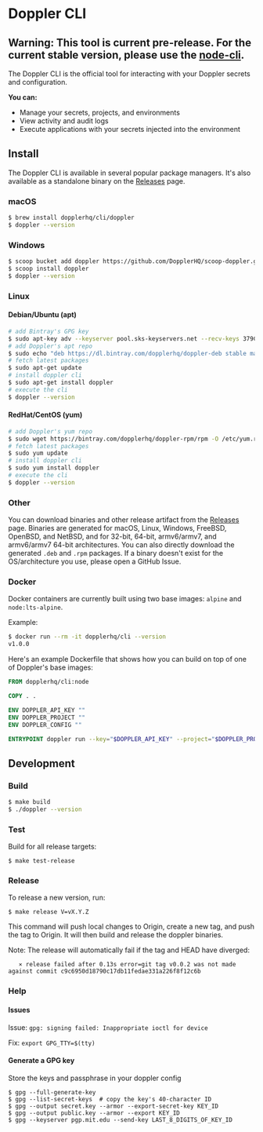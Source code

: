 # Doppler CLI

## Warning: This tool is current pre-release. For the current stable version, please use the [node-cli](https://github.com/DopplerHQ/node-cli).

The Doppler CLI is the official tool for interacting with your Doppler secrets and configuration.

**You can:**

- Manage your secrets, projects, and environments
- View activity and audit logs
- Execute applications with your secrets injected into the environment

## Install

The Doppler CLI is available in several popular package managers. It's also available as a standalone binary on the [Releases](https://github.com/DopplerHQ/cli/releases/latest) page.

### macOS

```sh
$ brew install dopplerhq/cli/doppler
$ doppler --version
```

### Windows

```sh
$ scoop bucket add doppler https://github.com/DopplerHQ/scoop-doppler.git
$ scoop install doppler
$ doppler --version
```

### Linux

#### Debian/Ubuntu (apt)

```sh
# add Bintray's GPG key
$ sudo apt-key adv --keyserver pool.sks-keyservers.net --recv-keys 379CE192D401AB61
# add Doppler's apt repo
$ sudo echo "deb https://dl.bintray.com/dopplerhq/doppler-deb stable main" > /etc/apt/sources.list.d/dopplerhq-doppler-deb.list
# fetch latest packages
$ sudo apt-get update
# install doppler cli
$ sudo apt-get install doppler
# execute the cli
$ doppler --version
```

#### RedHat/CentOS (yum)

```sh
# add Doppler's yum repo
$ sudo wget https://bintray.com/dopplerhq/doppler-rpm/rpm -O /etc/yum.repos.d/bintray-dopplerhq-doppler-rpm.repo
# fetch latest packages
$ sudo yum update
# install doppler cli
$ sudo yum install doppler
# execute the cli
$ doppler --version
```

### Other

You can download binaries and other release artifact from the [Releases](https://github.com/DopplerHQ/cli/releases/latest) page. Binaries are generated for macOS, Linux, Windows, FreeBSD, OpenBSD, and NetBSD, and for 32-bit, 64-bit, armv6/armv7, and armv6/armv7 64-bit architectures. You can also directly download the generated `.deb` and `.rpm` packages. If a binary doesn't exist for the OS/architecture you use, please open a GitHub Issue.

### Docker

Docker containers are currently built using two base images: `alpine` and `node:lts-alpine`.

Example:

```sh
$ docker run --rm -it dopplerhq/cli --version
v1.0.0
```

Here's an example Dockerfile that shows how you can build on top of one of Doppler's base images:

```dockerfile
FROM dopplerhq/cli:node

COPY . .

ENV DOPPLER_API_KEY ""
ENV DOPPLER_PROJECT ""
ENV DOPPLER_CONFIG ""

ENTRYPOINT doppler run --key="$DOPPLER_API_KEY" --project="$DOPPLER_PROJECT" --config="$DOPPLER_CONFIG" -- node index.js
```

## Development

### Build

```sh
$ make build
$ ./doppler --version
```

### Test

Build for all release targets:

```
$ make test-release
```

### Release

To release a new version, run:

```
$ make release V=vX.Y.Z
```

This command will push local changes to Origin, create a new tag, and push the tag to Origin. It will then build and release the doppler binaries.

Note: The release will automatically fail if the tag and HEAD have diverged:

`   ⨯ release failed after 0.13s error=git tag v0.0.2 was not made against commit c9c6950d18790c17db11fedae331a226f8f12c6b`

### Help

#### Issues

Issue: `gpg: signing failed: Inappropriate ioctl for device`

Fix: `export GPG_TTY=$(tty)`


#### Generate a GPG key

Store the keys and passphrase in your doppler config

```
$ gpg --full-generate-key
$ gpg --list-secret-keys  # copy the key's 40-character ID
$ gpg --output secret.key --armor --export-secret-key KEY_ID
$ gpg --output public.key --armor --export KEY_ID
$ gpg --keyserver pgp.mit.edu --send-key LAST_8_DIGITS_OF_KEY_ID
```

